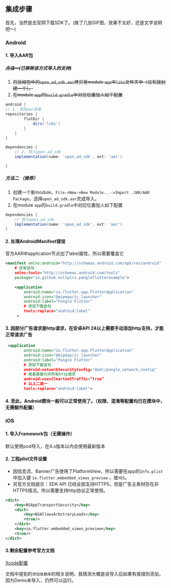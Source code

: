 ## 集成步骤

首先，当然是去官网下载SDK了。(做了几张GIF图，效果不太好，还是文字说明吧～)



### Android



#### 1. 导入AAR包

##### ~~方法一~~(已移除该方式导入的支持)

1. ~~将压缩包中的`open_ad_sdk.aar`拷贝至module `app`中`libs`文件夹中（没有就创建一个）。~~
2. ~~在module `app`的`build.gradle`中对应位置加人如下配置~~

```groovy
android {
// 1. 添加aar目录
repositories {
        flatDir {
            dirs('libs')
        }
    }
}

dependencies {
    // 2. 导入open_ad_sdk
    implementation(name: 'open_ad_sdk', ext: 'aar')

}
```

##### 方法二 （推荐）

1. 创建一个新module，`File->New->New Module...->Import .JAR/AAR Package`，选择`open_ad_sdk.aar`完成导入。
2. 在module `app`的`build.gradle`中对应位置加人如下配置

```groovy
dependencies {
    // 导入open_ad_sdk
    implementation(name: 'open_ad_sdk', ext: 'aar')
}
```



#### 2. 处理AndroidManifest错误

官方AAR中application节点加了label属性，所以需要覆盖它

```xml
<manifest xmlns:android="http://schemas.android.com/apk/res/android"
    # 还有这句
    xmlns:tools="http://schemas.android.com/tools"
    package="io.github.nullptrx.pangleflutterexample">
  
    <application
        android:name="io.flutter.app.FlutterApplication"
        android:icon="@mipmap/ic_launcher"
        android:label="Pangle Flutter"
        # 添加下面这句
        tools:replace="android:label"
     >
```



#### 3. 因部分广告请求是http请求，在安卓API 24以上需要手动添加http支持，才能正常请求广告

```xml
 <application
        android:name="io.flutter.app.FlutterApplication"
        android:icon="@mipmap/ic_launcher"
        android:label="Pangle Flutter"
        # 添加下面这句
        android:networkSecurityConfig="@xml/pangle_network_config"
        # 或者直接允许所有http请求
        android:usesCleartextTraffic=“true”
        # 以上二选一      
        tools:replace="android:label">

```



#### 4. 至此，Android模块一般可以正常使用了。（权限、混淆等配置均已在模块中，无需额外配置）



### iOS



#### 1. 导入Framework包（无需操作）

默认使用pod导入，在4.x版本以内会使用最新版本



#### 2. 工程plist文件设置

- 因信息流、Banner广告使用了PlatformView，所以需要在app的`Info.plist` 中加入键 `io.flutter.embedded_views_preview` ，值`YES`。
- 另官方文档提示：SDK API 已经全部支持HTTPS，但是广告主素材存在非HTTPS情况。所以需要支持http协议正常使用。

```xml
<dict>
    <key>NSAppTransportSecurity</key>
    <dict>
        <key>NSAllowsArbitraryLoads</key>
        <true/>
    </dict>
    <key>io.flutter.embedded_views_preview</key>
    <true/>
</dict>
```



#### 3.剩余配置参考官方文档

[Xcode配置](https://ad.oceanengine.com/union/media/union/download/detail?id=16&docId=5de8d570b1afac00129330c5&osType=ios)

文档中提到的`添加依赖库`的相关说明，我猜测大概是说导入后如果有报错则添加，因为Demo未导入，仍然可以运行。
